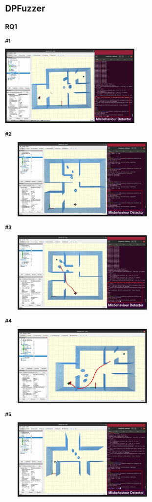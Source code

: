 # DPFuzzer

## RQ1
### \#1
<p align = "left">
<img src="RQ1/gifs/type1/type1-1.gif" width = "413" height = "232" border="5" />
</p>

### \#2
<p align = "center">
<img src="RQ1/gifs/type2/type2-1.gif" width = "413" height = "232" border="5" />
</p>

### \#3
<p align = "center">
<img src="RQ1/gifs/type3/type3-1.gif" width = "413" height = "232" border="5" />
</p>

### \#4
<p align = "center">
<img src="RQ1/gifs/type4/type4.gif" width = "413" height = "232" border="5" />
</p>

### \#5
<p align = "center">
<img src="RQ1/gifs/type5/type5.gif" width = "413" height = "232" border="5" />
</p>
